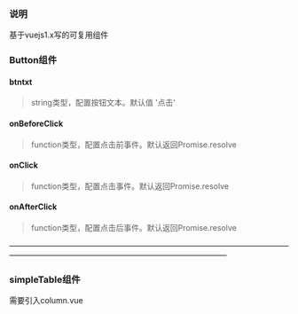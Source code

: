 ### 说明
基于vuejs1.x写的可复用组件
### Button组件
#### btntxt
> string类型，配置按钮文本。默认值 '点击'

#### onBeforeClick
>function类型，配置点击前事件。默认返回Promise.resolve

#### onClick
>function类型，配置点击事件。默认返回Promise.resolve

#### onAfterClick
>function类型，配置点击后事件。默认返回Promise.resolve

————————————————————————————————————————————————————————————————

### simpleTable组件
需要引入column.vue
